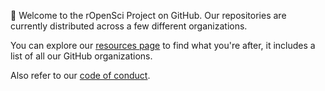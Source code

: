 :wave: Welcome to the rOpenSci Project on GitHub. Our repositories are currently distributed across a few different organizations.

You can explore our [resources page](https://ropensci.org/resources) to find what you're after, it includes a list of all our GitHub organizations.

Also refer to our [code of conduct](https://ropensci.org/code-of-conduct/).
